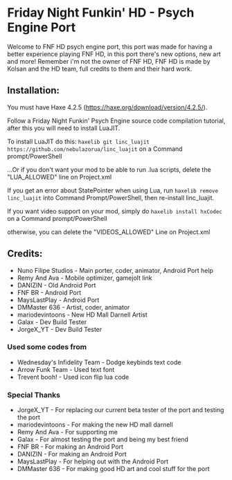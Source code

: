 # Friday Night Funkin' HD - Psych Engine Port
Welcome to FNF HD psych engine port, this port was made for having a better experience playing FNF HD, in this port there's new options, new art and more! Remember i'm not the owner of FNF HD, FNF HD is made by Kolsan and the HD team, full credits to them and their hard work.

## Installation:
You must have Haxe 4.2.5 (https://haxe.org/download/version/4.2.5/).

Follow a Friday Night Funkin' Psych Engine source code compilation tutorial, after this you will need to install LuaJIT.

To install LuaJIT do this: `haxelib git linc_luajit https://github.com/nebulazorua/linc_luajit` on a Command prompt/PowerShell

...Or if you don't want your mod to be able to run .lua scripts, delete the "LUA_ALLOWED" line on Project.xml


If you get an error about StatePointer when using Lua, run `haxelib remove linc_luajit` into Command Prompt/PowerShell, then re-install linc_luajit.

If you want video support on your mod, simply do `haxelib install hxCodec` on a Command prompt/PowerShell

otherwise, you can delete the "VIDEOS_ALLOWED" Line on Project.xml

## Credits:
* Nuno Filipe Studios - Main porter, coder, animator, Android Port help
* Remy And Ava - Mobile optimizer, gamejolt link
* DANIZIN - Old Android Port
* FNF BR - Android Port
* MaysLastPlay - Android Port
* DMMaster 636 - Artist, coder, animator
* mariodevintoons - New HD Mall Darnell Artist
* Galax - Dev Build Tester
* JorgeX_YT - Dev Build Tester

### Used some codes from
* Wednesday's Infidelity Team - Dodge keybinds text code
* Arrow Funk Team - Used text font
* Trevent booh! - Used icon flip lua code

### Special Thanks
* JorgeX_YT - For replacing our current beta tester of the port and testing the port
* mariodevintoons - For making the new HD mall darnell
* Remy And Ava - For supporting me
* Galax - For almost testing the port and being my best friend
* FNF BR - For making an Android Port
* DANIZIN - For making an Android Port
* MaysLastPlay - For helping out with the Android Port
* DMMaster 636 - For making good HD art and cool stuff for the port

